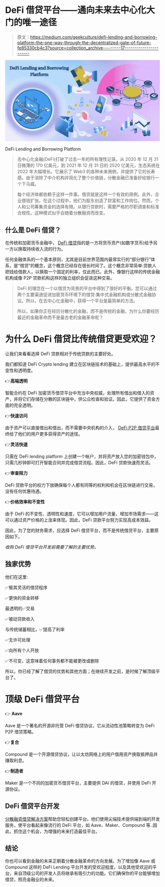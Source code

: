 # DeFi 借贷平台——通向未来去中心化大门的唯一途径

> 原文：<https://medium.com/geekculture/defi-lending-and-borrowing-platform-the-one-way-through-the-decentralized-gate-of-future-fe85330cb4c3?source=collection_archive---------17----------------------->

![](img/8b671a62bb53707068fd8f1a1a1506fa.png)

DeFi Lending and Borrowing Platform

> 去中心化金融(DeFi)打破了过去一年的所有理性记录。从 2020 年 12 月 31 日微薄的 170 亿美元，到 2021 年 12 月 31 日的 2520 亿美元，生态系统在 2022 年大幅增长。它展示了 Web3 的各种未来用例，并提供了它的长寿感。由于消除了中介机构并简化了整个价值链，分散金融已准备好给银行一个下马威。
> 
> 每个经济体都依赖于这样一件事。借贷就是这样一个有效的用例。此外，企业借钱扩张。在这个过程中，他们为股东创造了财富和工作岗位。然而，个人和公司筹集资金的选择有限。从银行贷款时，需要严格的尽职调查和标准合规性。这种模式似乎会随着分散融资而改变。

## **什么是 DeFi 借贷？**

在传统和加密货币金融中， [DeFi 借贷](https://bit.ly/3MM45VL)指的是一方将货币资产(如数字货币)给予另一方以换取持续收入流的行为。

任何金融体系的一个基本原则，尤其是目前世界范围内最常实行的“部分银行”体系，是“借贷”的概念，这个概念已经存在很长时间了。这个概念非常简单:贷款人把钱给借款人，以换取一个固定的利率，仅此而已。此外，像银行这样的传统金融机构或像 P2P 贷款机构这样的独立组织会促进这种交易。

> DeFi 的理念在一个以借贷为背景的平台中得到了很好的平衡。您可以通过两个主要渠道促进加密货币环境下的借贷:集中式金融机构或分散式金融协议。所以，在去中心化金融中，获得一个平台是最简单的方法。
> 
> 所以，如果你正在经历分散化的金融，而不是传统的金融，为什么你要经历最近的金融革命而不是最古老的金融革命呢？

# **为什么 DeFi 借贷比传统借贷更受欢迎？**

让我们来看看选择 DeFi 贷款相对于传统贷款的主要好处。

我们都知道 DeFi Crypto lending 建立在区块链技术的基础上，提供最高水平的不变性和透明度。

👉**高端透明**

智能合约在 DeFi 加密货币借贷平台中充当中央权威，处理所有借出和借入的资产，并将它们存储在分散的区块链中，供公众检查和验证。因此，它提供了资金方面的完全透明。

👉**快速访问**

由于资产可以直接借出和借出，而不需要中央机构的介入， [DeFi P2P 借贷平台](https://bit.ly/3MM45VL)最终给了他们的用户更多获得资产的途径。

👉**灵活快速**

只需在 DeFi lending platform 上创建一个帐户，并将资产放入您的加密钱包中，只需几秒钟即可打开智能合同并完成借贷流程。因此，DeFi 贷款快速而灵活。

👉**审查阻力**

DeFi 贷款平台的权力下放确保每个人都有同等的权利和机会在区块链进行交易，没有任何优惠待遇。

👉**价格效率和不变性**

由于 DeFi 的不变性、透明性和速度，它可以增加用户流量，增加市场需求——这可以通过资产价格的上涨来体现。因此，DeFi 贷款平台努力实现高成本效益。

因此，为了您的财务需求，应选择 DeFi 借贷平台，而不是传统借贷平台，主要原因如下。

*收购 DeFi 借贷平台开发前需要了解的主要优势。*

## **独家优势**

他们在这里:

✅极其灵活的借贷程序

✅更快的资金转移

最透明的✅交易

✅被动贷款收入

与传统储蓄相比，✅提高了利率

✅无许可处理

✅向所有个人开放

✅不可变，这意味着任何事务都不能被更改或删除

所以，你已经了解了借贷的优势和其他方面；在继续开发之前，是时候了解顶级平台了。

# **顶级 DeFi 借贷平台**

👉 **Aave**

Aave 是一个著名的开源非托管 DeFi 借贷协议，它从流动性池策略转变为 DeFi P2P 借贷策略。

👉**复合**

Compound 是一个开源借贷协议，让以太坊网络上的用户借用资产换取抵押品并赚取利息。

👉**制造者**

Maker 是一个不同的加密货币借贷平台，主要提供 DAI 的借贷，并使用 DeFi 开源协议。

## **DeFi 借贷平台开发**

[分散融资借贷解决方案](https://bit.ly/3MM45VL)帮助您轻松创建平台。他们使用尖端技术提供端到端的开发服务，使平台看起来像流行的 DeFi 平台，如 Aave、Maker、Compound 等..因此，抓住这个机会，为增强的未来打造最佳平台。

## **结论**

你也可以看到金融的未来正朝着分散金融革命的方向发展。为了增加像 Aave 或 Compound 这样的 DeFi Lending 平台开发的受欢迎程度，以及其他受欢迎的平台，来自顶级公司的开发人员将继承有吸引力的功能。它们确保你的平台能够增加借贷，照亮金融业的未来。
